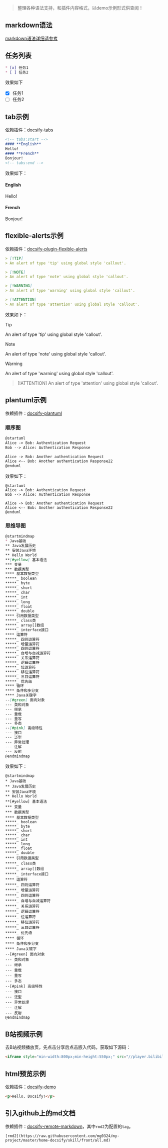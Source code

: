 
> 整理各种语法支持，和插件内容格式，以demo示例形式供查阅！

## markdown语法
[markdown语法详细请参考](https://www.appinn.com/markdown/)

## 任务列表
``` md
* [x] 任务1
* [ ] 任务2
```
效果如下
* [x] 任务1
* [ ] 任务2

## tab示例
依赖插件：[docsify-tabs](https://www.npmjs.com/package/docsify-tabs)
``` md
<!-- tabs:start -->
#### **English**
Hello!
#### **French**
Bonjour!
<!-- tabs:end -->
```
效果如下：

<!-- tabs:start -->
#### **English**
Hello!
#### **French**
Bonjour!
<!-- tabs:end -->

## flexible-alerts示例
依赖插件：[docsify-plugin-flexible-alerts](https://www.npmjs.com/package/docsify-plugin-flexible-alerts)
``` md
> [!TIP]
> An alert of type 'tip' using global style 'callout'.

> [!NOTE]
> An alert of type 'note' using global style 'callout'.

> [!WARNING]
> An alert of type 'warning' using global style 'callout'.

> [!ATTENTION]
> An alert of type 'attention' using global style 'callout'.
```
效果如下：
> [!TIP]
> An alert of type 'tip' using global style 'callout'.

> [!NOTE]
> An alert of type 'note' using global style 'callout'.

> [!WARNING]
> An alert of type 'warning' using global style 'callout'.

> [!ATTENTION]
> An alert of type 'attention' using global style 'callout'.


## plantuml示例
依赖插件：[docsify-plantuml](https://www.npmjs.com/package/docsify-plantuml)
### 顺序图
``` md
@startuml
Alice -> Bob: Authentication Request
Bob --> Alice: Authentication Response

Alice -> Bob: Another authentication Request
Alice <-- Bob: Another authentication Response22
@enduml
```
效果如下：
``` plantuml
@startuml
Alice -> Bob: Authentication Request
Bob --> Alice: Authentication Response

Alice -> Bob: Another authentication Request
Alice <-- Bob: Another authentication Response22
@enduml
```
### 思维导图
``` md
@startmindmap
* Java基础
** Java发展历史
** 安装Java环境
** Hello World
**[#yellow] 基本语法
*** 变量
*** 数据类型
**** 基本数据类型
*****_ boolean
*****_ byte
*****_ short
*****_ char
*****_ int
*****_ long
*****_ float
*****_ double
**** 引用数据类型
*****_ class类
*****_ array[]数组
*****_ interface接口
**** 运算符
*****_ 四则运算符
*****_ 增量运算符
*****_ 四则运算符
*****_ 自增与自减运算符
*****_ 关系运算符
*****_ 逻辑运算符
*****_ 位运算符
*****_ 移位运算符
*****_ 三目运算符
*****_ 优先级
**** 循环
**** 条件和多分支
**** Java关键字
--[#green] 面向对象
--- 类和对象
--- 继承
--- 重载
--- 重写
--- 多态
--[#pink] 高级特性
--- 接口
--- 泛型
--- 异常处理
--- 注解
--- 反射
@endmindmap
```
效果如下：
```plantuml
@startmindmap
* Java基础
** Java发展历史
** 安装Java环境
** Hello World
**[#yellow] 基本语法
*** 变量
*** 数据类型
**** 基本数据类型
*****_ boolean
*****_ byte
*****_ short
*****_ char
*****_ int
*****_ long
*****_ float
*****_ double
**** 引用数据类型
*****_ class类
*****_ array[]数组
*****_ interface接口
**** 运算符
*****_ 四则运算符
*****_ 增量运算符
*****_ 四则运算符
*****_ 自增与自减运算符
*****_ 关系运算符
*****_ 逻辑运算符
*****_ 位运算符
*****_ 移位运算符
*****_ 三目运算符
*****_ 优先级
**** 循环
**** 条件和多分支
**** Java关键字
--[#green] 面向对象
--- 类和对象
--- 继承
--- 重载
--- 重写
--- 多态
--[#pink] 高级特性
--- 接口
--- 泛型
--- 异常处理
--- 注解
--- 反射
@endmindmap
```

## B站视频示例
去B站视频播放页，先点击分享后点击嵌入代码，获取如下源码：
```html preview
<iframe style="min-width:800px;min-height:550px;" src="//player.bilibili.com/player.html?aid=480251272&bvid=BV1UT411272V&cid=964518458&page=1" scrolling="no" border="0" frameborder="no" framespacing="0" allowfullscreen="true"> </iframe>
```

## html预览示例
依赖插件：[docsify-demo](https://www.npmjs.com/package/docsify-demo)
```html preview
<p>Hello, Docsify!</p>
```

## 引入github上的md文档
依赖插件：[docsify-remote-markdown](https://www.npmjs.com/package/docsify-remote-markdown)，其中`rmd2`为配置的`tag`。
``` text
[rmd2](https://raw.githubusercontent.com/mg0324/my-project/master/home-docsify/skill/front/all.md)
```
